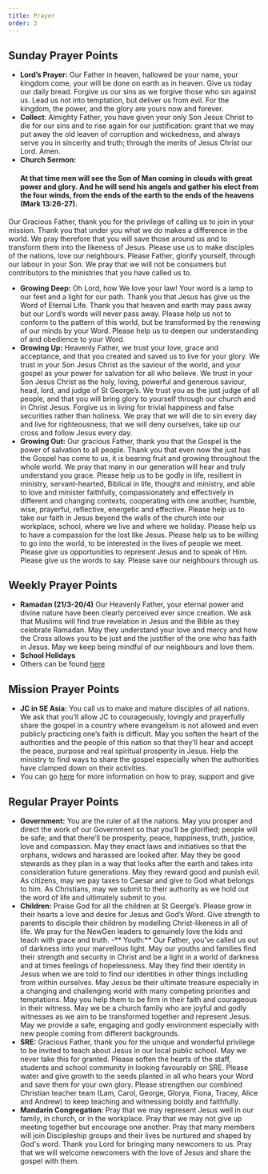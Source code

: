```yaml
---
title: Prayer
order: 3
---
```


## Sunday Prayer Points

- **Lord’s Prayer:** Our Father in heaven, hallowed be your name, your kingdom come, your will be done on earth as in heaven. Give us today our daily bread. Forgive us our sins as we forgive those who sin against us. Lead us not into temptation, but deliver us from evil. For the kingdom, the power, and the glory are yours now and forever.
- **Collect**: Almighty Father, you have given your only Son Jesus Christ to die for our sins and to rise again for our justification: grant that we may put away the old leaven of corruption and wickedness, and always serve you in sincerity and truth; through the merits of Jesus Christ our Lord. Amen.
- **Church Sermon:** 
  #### At that time men will see the Son of Man coming in clouds with great power and glory. And he will send his angels and gather his elect from the four winds, from the ends of the earth to the ends of the heavens (Mark 13:26-27). 
 
 Our Gracious Father, thank you for the privilege of calling us to join in your mission. Thank you that under you what we do makes a difference in the world. We pray therefore that you will save those around us and to transform them into the likeness of Jesus. Please use us to make disciples of the nations, love our neighbours. Please Father, glorify yourself, through our labour in your Son. We pray that we will not be consumers but contributors to the ministries that you have called us to. 
- **Growing Deep:** Oh Lord, how We love your law! Your word is a lamp to our feet and a light for our path. Thank you that Jesus has give us the Word of Eternal Life. Thank you that heaven and earth may pass away but our Lord’s words will never pass away. Please help us not to conform to the pattern of this world, but be transformed by the renewing of our minds by your Word. Please help us to deepen our understanding of and obedience to your Word. 
- **Growing Up:** Heavenly Father, we trust your love, grace and acceptance, and that you created and saved us to live for your glory. We trust in your Son Jesus Christ as the saviour of the world, and your gospel as your power for salvation for all who believe. We trust in your Son Jesus Christ as the holy, loving, powerful and generous saviour, head, lord, and judge of St George’s. We trust you as the just judge of all people, and that you will bring glory to yourself through our church and in Christ Jesus. Forgive us in living for trivial happiness and false securities rather than holiness. We pray that we will die to sin every day and live for righteousness; that we will deny ourselves, take up our cross and follow Jesus every day. 
- **Growing Out:** Our gracious Father, thank you that the Gospel is the power of salvation to all people. Thank you that even now the just has the Gospel has come to us, it is bearing fruit and growing throughout the whole world. We pray that many in our generation will hear and truly understand you grace. Please help us to be godly in life, resilient in ministry, servant-hearted, Biblical in life, thought and ministry, and able to love and minister faithfully, compassionately and effectively in different and changing contexts, cooperating with one another, humble, wise, prayerful, reflective, energetic and effective. Please help us to take our faith in Jesus beyond the walls of the church into our workplace, school, where we live and where we holiday. Please help us to have a compassion for the lost like Jesus. Please help us to be willing to go into the world, to be interested in the lives of people we meet. Please give us opportunities to represent Jesus and to speak of Him. Please give us the words to say. Please save our neighbours through us.

 

## Weekly Prayer Points

- **Ramadan (21/3-20/4)**  Our Heavenly Father, your eternal power and divine nature have been clearly perceived ever since creation. We ask that Muslims will find true revelation in Jesus and the Bible as they celebrate Ramadan. May they understand your love and mercy and how the Cross allows you to be just and the justifier of the one who has faith in Jesus. May we keep being mindful of our neighbours and love them.
- **School Holidays**
- Others can be found [here](https://stgeorgeshurstville.org.au/prayer)


## Mission Prayer Points

- **JC in SE Asia:** You call us to make and mature disciples of all nations. We ask that you’ll allow JC to courageously, lovingly and prayerfully share the gospel in a country where evangelism is not allowed and even publicly practicing one’s faith is difficult. May you soften the heart of the authorities and the people of this nation so that they’ll hear and accept the peace, purpose and real spiritual prosperity in Jesus. Help the ministry to find ways to share the gospel especially when the authorities have clamped down on their activities. 
- You can go [here](https://stgeorgeshurstville.org.au/mission-partners) for more information on how to pray, support and give 

## Regular Prayer Points

- **Government:** You are the ruler of all the nations. May you prosper and direct the work of our Government so that you’ll be glorified; people will be safe; and that there’ll be prosperity, peace, happiness, truth, justice, love and compassion. May they enact laws and initiatives so that the orphans, widows and harassed are looked after. May they be good stewards as they plan in a way that looks after the earth and takes into consideration future generations. May they reward good and punish evil. As citizens, may we pay taxes to Caesar and give to God what belongs to him. As Christians, may we submit to their authority as we hold out the word of life and ultimately submit to you. 
- **Children:** Praise God for all the children at St George’s. Please grow in their hearts a love and desire for Jesus and God’s Word. Give strength to parents to disciple their children by modelling Christ-likeness in all of life. We pray for the NewGen leaders to genuinely love the kids and teach with grace and truth.
-** Youth:** Our Father, you’ve called us out of darkness into your marvellous light. May our youths and families find their strength and security in Christ and be a light in a world of darkness and at times feelings of hopelessness. May they find their identity in Jesus when we are told to find our identities in other things including from within ourselves. May Jesus be their ultimate treasure especially in a changing and challenging world with many competing priorities and temptations. May you help them to be firm in their faith and courageous in their witness. May we be a church family who are joyful and godly witnesses as we aim to be transformed together and represent Jesus. May we provide a safe, engaging and godly environment especially with new people coming from different backgrounds. 
- **SRE:** Gracious Father, thank you for the unique and wonderful privilege to be invited to teach about Jesus in our local public school. May we never take this for granted. Please soften the hearts of the staff, students and school community in looking favourably on SRE. Please water and give growth to the seeds planted in all who hears your Word and save them for your own glory. Please strengthen our combined Christian teacher team (Lam, Carol, George, Glorya, Fiona, Tracey, Alice and Andrew) to keep teaching and witnessing boldly and faithfully. 
- **Mandarin Congregation:** Pray that we may represent Jesus well in our family, in church, or in the workplace. Pray that we may not give up meeting together but encourage one another.  Pray that many members will join Discipleship groups and their lives be nurtured and shaped by God's word. Thank you Lord for bringing many newcomers to us. Pray that we will welcome newcomers with the love of Jesus and share the gospel with them.
